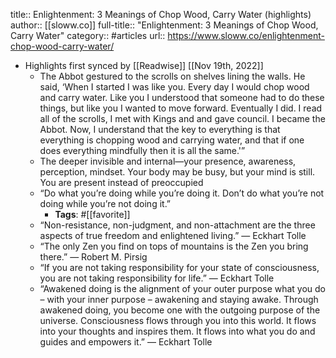 title:: Enlightenment: 3 Meanings of Chop Wood, Carry Water (highlights)
author:: [[sloww.co]]
full-title:: "Enlightenment: 3 Meanings of Chop Wood, Carry Water"
category:: #articles
url:: https://www.sloww.co/enlightenment-chop-wood-carry-water/

- Highlights first synced by [[Readwise]] [[Nov 19th, 2022]]
	- The Abbot gestured to the scrolls on shelves lining the walls. He said, ‘When I started I was like you. Every day I would chop wood and carry water. Like you I understood that someone had to do these things, but like you I wanted to move forward. Eventually I did. I read all of the scrolls, I met with Kings and and gave council. I became the Abbot. Now, I understand that the key to everything is that everything is chopping wood and carrying water, and that if one does everything mindfully then it is all the same.'”
	- The deeper invisible and internal—your presence, awareness, perception, mindset. Your body may be busy, but your mind is still. You are present instead of preoccupied
	- “Do what you’re doing while you’re doing it. Don’t do what you’re not doing while you’re not doing it.”
		- **Tags**: #[[favorite]]
	- “Non­-resistance, non­-judgment, and non­-attachment are the three aspects of true freedom and enlightened living.” — Eckhart Tolle
	- “The only Zen you find on tops of mountains is the Zen you bring there.” — Robert M. Pirsig
	- “If you are not taking responsibility for your state of consciousness, you are not taking responsibility for life.” — Eckhart Tolle
	- “Awakened doing is the alignment of your outer purpose­ what you do – with your inner purpose – awakening and staying awake. Through awakened doing, you become one with the outgoing purpose of the universe. Consciousness flows through you into this world. It flows into your thoughts and inspires them. It flows into what you do and guides and empowers it.” — Eckhart Tolle